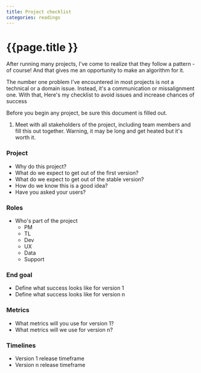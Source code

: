 ```yaml
---
title: Project checklist
categories: readings
---
```


# {{page.title }}

After running many projects, I've come to realize that they follow a pattern - of course! And that gives me an opportunity to make an algorithm for it.


The number one problem I've encountered in most projects is not a technical or a domain issue. Instead, it's a communication or missalignment one. With that, Here's my checklist to avoid issues and increase chances of success

Before you begin any project, be sure this document is filled out.

1. Meet with all stakeholders of the project, including team members and fill this out together. Warning, it may be long and get heated but it's worth it.


### Project

* Why do this project?
* What do we expect to get out of the first version?
* What do we expect to get out of the stable version?
* How do we know this is a good idea?
* Have you asked your users?

### Roles

* Who's part of the project
  * PM
  * TL
  * Dev
  * UX
  * Data
  * Support

### End goal

* Define what success looks like for version 1
* Define what success looks like for version n

### Metrics

* What metrics will you use for version 1?
* What metrics will we use for version n?

### Timelines

* Version 1 release timeframe
* Version n release timeframe
